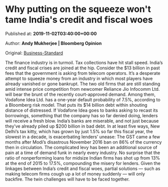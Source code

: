 
# Why putting on the squeeze won't tame India's credit and fiscal woes

Published at: **2019-11-02T03:40:00+00:00**

Author: **Andy Mukherjee | Bloomberg Opinion**

Original: [Business-Standard](https://www.business-standard.com/article/economy-policy/why-putting-on-the-squeeze-won-t-tame-india-s-credit-and-fiscal-woes-119110200177_1.html)

The finance industry is in turmoil. Tax collections have hit stall speed. India’s credit and fiscal crises are joined at the hip.
Consider the $13 billion in past fees that the government is asking from telecom operators. It’s a desperate attempt to squeeze money from an industry in which most players have already vanished or gone bankrupt. The two old firms that are still standing amid intense price competition from newcomer Reliance Jio Infocomm Ltd. will bear the brunt of the recently court-approved demand.
Among them, Vodafone Idea Ltd. has a one-year default probability of 7.5%, according to a Bloomberg risk model. That puts its $14 billion debt within shouting distance of distressed. If Vodafone Idea goes to banks asking to recast its borrowings, something that the company has so far denied doing, lenders will receive a fresh blow.
India’s banks are miserable, and not just because they’ve already piled up $200 billion in bad debt. In at least five ways, New Delhi’s tax kitty, which has grown by just 1.5% so far this fiscal year, the slowest in a decade, is exacerbating lenders’ unease:
The GST came a few months after Modi’s disastrous November 2016 ban on 86% of the currency then in circulation. The complicated levy has been an additional source of pain at a time of demand funk in nearly every industry. No surprise that the ratio of nonperforming loans for midsize Indian firms has shot up from 13% at the end of 2015 to 17.5%, compounding the misery for lenders.
Given the linkages between India’s credit and fiscal woes, partial solutions — such as making telecom firms cough up a lot of money suddenly — will only backfire. The twin challenges will have to be faced together.
